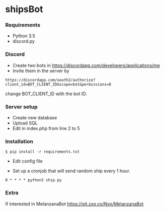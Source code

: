 # shipsBot

### Requirements
- Python 3.5
- discord.py

### Discord
- Create two bots in https://discordapp.com/developers/applications/me
- Invite them in the server by 
```
https://discordapp.com/oauth2/authorize?client_id=BOT_CLIENT_ID&scope=bot&permissions=0
```
change BOT_CLIENT_ID with the bot ID.

### Server setup
- Create new database
- Upload SQL
- Edit in index.php from line 2 to 5

### Installation
```
$ pip install -r requirements.txt
```

- Edit config file

- Set up a cronjob that will send random ship every 1 hour.
```
0 * * * * python3 ship.py
```

### Extra
If interested in MelanzanaBot
https://git.zxq.co/Nyo/MelanzanaBot
